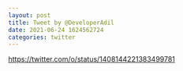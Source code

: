 ```yaml
--- 
layout: post 
title: Tweet by @DeveloperAdil 
date: 2021-06-24 1624562724 
categories: twitter 
--- 
```

https://twitter.com/o/status/1408144221383499781